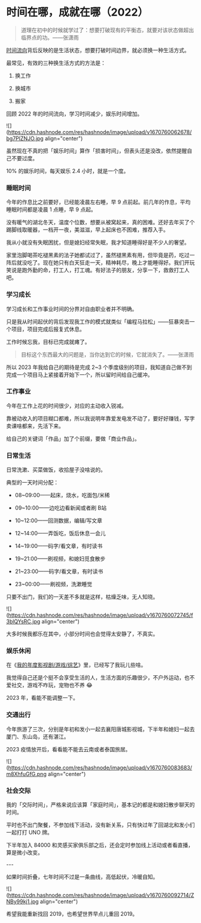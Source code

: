 # 时间在哪，成就在哪（2022）

> ​道理在初中的时候就学过了：想要打破现有的平衡态，就要对该状态做超出临界点的功。——张潇雨

[时间流向](http://mp.weixin.qq.com/s?__biz=MzI3MzU5MDA1OQ==&mid=2247484615&idx=1&sn=ae0f6350d150da32913199859969a79b&chksm=eb21b683dc563f95794eee235d5e3e4cd671c118a81bb244bec4629805933c38c93d458ce250&scene=21#wechat_redirect)背后反映的是生活状态，想要打破时间边界，就必须换一种生活方式。

最常见，有效的三种换生活方式的方法是：

1.  换工作
    
2.  换城市
    
3.  搬家
    

回顾 2022 年的时间流向，学习时间减少，娱乐时间增加。

![](https://cdn.hashnode.com/res/hashnode/image/upload/v1670760062678/bg7PlZNJO.jpg align="center")

虽然现在不真的把「娱乐时间」算作「损害时间」，但表头还是没改，依然提醒自己不要过度。

10% 的娱乐时间，每天娱乐 2.4 小时，就是一个度。

### **睡眠时间**

今年的作息比之前要好，已经能凌晨左右睡，早 9 点前起。前几年的作息，平均睡眠时间都是凌晨 1 点睡，早 9 点起。

没有暖气的湖北冬天，温度个位数，想要从被窝起来，真的困难。还好去年买了个踢脚线取暖器，一档开一夜，美滋滋，早上起床也不困难，推荐入手。

我从小就没有失眠困扰，但是媳妇经常失眠，我才知道睡得好是不少人的奢望。

家里泡脚喝茶吃褪黑素的法子她都试过了，虽然褪黑素有用，但毕竟是药，吃过一阵后就没吃了。现在她只有白天狂走一天，精神耗尽，晚上才能睡得好。我们开玩笑说是跑外勤的命，打工人，打工魂。有好法子的朋友，分享一下，救救打工人吧。

### **学习成长**

学习成长和工作事业时间的分界对自由职业者并不明确。

只是我从时间起伏的背后发现我工作的模式就类似「编程马拉松」——狂暴突击一个项目，项目完成后报复式休息。

工作时候忘我，目标已完成就瘫了。

> 目标这个东西最大的问题是，当你达到它的时候，它就消失了。——张潇雨

所以 2023 年我给自己的期待是完成 2~3 个季度级别的项目，我知道自己做不到完成一个项目马上紧接着开始下一个，所以留时间给自己缓冲。

### **工作事业**

今年在工作上花的时间很少，对应的主动收入锐减。

靠被动收入的项目糊口都难，所以我说明年靠爱发电发不动了，要好好赚钱，写字卖课啥都来，先活下来。

给自己的关键词「作品」加了个前缀，要做「商业作品」。

### **日常生活**

日常洗漱、买菜做饭，收拾屋子没啥说的。

典型的一天时间分配：

*   08~09:00——起床，烧水，吃面包/米稀
    
*   09~10:00——边吃边看新闻或者刷 B站
    
*   10~12:00——回测数据，编辑/写文章
    
*   12~14:00——弄饭吃，饭后休息一会儿
    
*   14~19:00——码字/看文章，有时读书
    
*   19~21:00——刷视频，和媳妇觅食散步
    
*   21~23:00——码字/看文章，有时读书
    
*   23~00:00——刷视频，洗漱睡觉
    

只要不出门，我们的一天差不多就是这样，枯燥乏味，无人知晓。

![](https://cdn.hashnode.com/res/hashnode/image/upload/v1670760072745/f3blQYsRC.jpg align="center")

大多时候我都乐在其中，小部分时间也会觉得太安静了，不真实。

### **娱乐休闲**

在《[我的年度影视剧/游戏/综艺](http://mp.weixin.qq.com/s?__biz=MzI3MzU5MDA1OQ==&mid=2247487242&idx=1&sn=26062c1edbbc607d38e25b9831fb4812&chksm=eb21bd4edc563458a3d83eb53a7f42303b50ea9b8a5b562135991fb5e7333c55342b95256463&scene=21#wechat_redirect)》里，已经写了我玩儿些啥。

我觉得自己还是个挺不会享受生活的人，生活方面的乐趣很少，不户外运动，也不爱社交，游戏不咋玩，宠物也不养 😂

2023 年，看能不能调整一下。

### **交通出行**

今年旅游了三次，分别是年初和发小一起去襄阳唐城影视城，下半年和媳妇一起去厦门、东山岛，还有湛江。

2023 疫情放开后，看看能不能去云南或者泰国旅居。

![](https://cdn.hashnode.com/res/hashnode/image/upload/v1670760083683/m8XhfuGfG.png align="center")

### **社会交际**

我的「交际时间」，严格来说应该算「家庭时间」，基本记的都是和媳妇散步聊天的时间。

平时也不出门聚餐，不参加线下活动，没有新关系，只有快过年了回湖北和发小们一起打打 UNO 牌。

下半年加入 84000 和灵感买家俱乐部之后，还会定时参加线上活动或者看直播，算是微小改变。

\---

如果时间折叠，七年时间不过是一条曲线，高低起伏，冷暖自知。

![](https://cdn.hashnode.com/res/hashnode/image/upload/v1670760092714/ZNBy99kj1.jpg align="center")

希望我能重新找回 2019，也希望世界早点儿重回 2019。